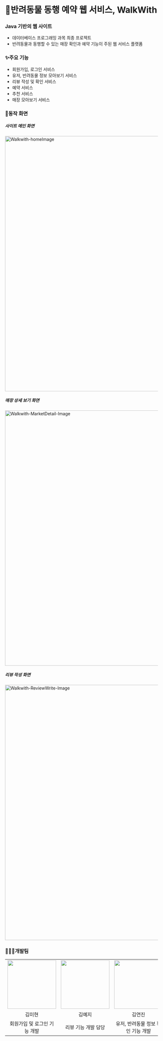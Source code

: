 # 🐶반려동물 동행 예약 웹 서비스, WalkWith

### Java 기반의 웹 사이트
- 데이터베이스 프로그래밍 과목 최종 프로젝트
- 반려동물과 동행할 수 있는 매장 확인과 예약 기능이 주된 웹 서비스 플랫폼

### ✨주요 기능
- 회원가입, 로그인 서비스
- 유저, 반려동물 정보 모아보기 서비스
- 리뷰 작성 및 확인 서비스
- 예약 서비스
- 추천 서비스
- 매장 모아보기 서비스


### 🔎동작 화면
<div>
  <h5>사이트 메인 화면</h5>
  <img width="840" alt="Walkwith-homeImage" src="https://github.com/user-attachments/assets/7c870a0a-0230-4dc9-bbb4-45bfcd795314">
  <h5>매장 상세 보기 화면</h5>
  <img width="840" alt="Walkwith-MarketDetail-Image" src="https://github.com/user-attachments/assets/30ed05ad-267e-4b95-b582-362c7af43fed">
  <h5>리뷰 작성 화면</h5>
  <img width="840" alt="Walkwith-ReviewWrite-Image" src="https://github.com/user-attachments/assets/f11ff50d-4546-4c39-99b7-1696d6cdf821">
</div>

### 👩🏻‍💻개발팀
<table width = "100%">
  <tr>
      <td>
      <a href="https://github.com/mhyeon-kim ">                 
          <img src="https://avatars.githubusercontent.com/mhyeon-kim" width="160" />            
      </a>
    </td>
      <td>
      <a href="https://github.com/masIImaro ">                 
          <img src="https://avatars.githubusercontent.com/masIImaro" width="160" />            
      </a>
    </td>
    <td>
      <a href="https://github.com/dkwkckzk ">                 
          <img src="https://avatars.githubusercontent.com/dkwkckzk" width="160" />            
      </a>
    </td>
    <td>
      <a href="https://github.com/damdami-32 ">                 
          <img src="https://avatars.githubusercontent.com/damdami-32" width="160" />            
      </a>
    </td>
  </tr>
  <tr>
    <td align="center">김미현</td>
    <td align="center">김예지</td>
    <td align="center">김연진</td>
    <td align="center">임담희</td>
  </tr>
  <tr>
    <td align="center">회원가입 및 로그인 기능 개발</td>
    <td align="center">리뷰 기능 개발 담당</td>
    <td align="center">유저, 반려동물 정보 확인 기능 개발</td>
    <td align="center">추천 및 매장 확인 기능 개발</td>
  </tr>
</table>
